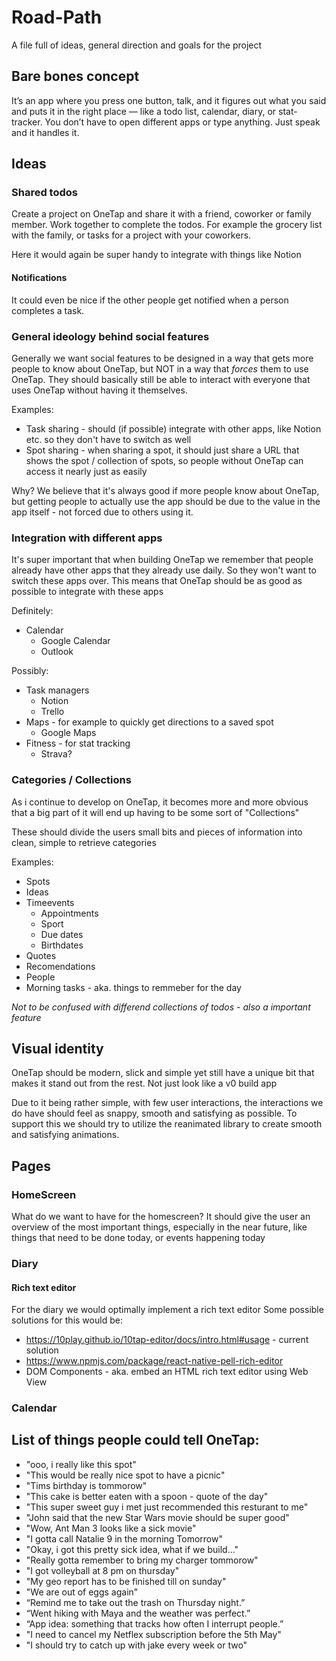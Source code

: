 # Road-Path

A file full of ideas, general direction and goals for the project

## Bare bones concept

It’s an app where you press one button, talk, and it figures out what you said and puts it in the right place — like a todo list, calendar, diary, or stat-tracker.
You don’t have to open different apps or type anything. Just speak and it handles it.

## Ideas

### Shared todos

Create a project on OneTap and share it with a friend, coworker or family member. Work together to complete the todos.
For example the grocery list with the family, or tasks for a project with your coworkers.

Here it would again be super handy to integrate with things like Notion

#### Notifications

It could even be nice if the other people get notified when a person completes a task.

### General ideology behind social features

Generally we want social features to be designed in a way that gets more people to know about OneTap, but NOT in a way that _forces_ them to use OneTap. They should basically still be able to interact with everyone that uses OneTap without having it themselves.

Examples:

- Task sharing - should (if possible) integrate with other apps, like Notion etc. so they don't have to switch as well
- Spot sharing - when sharing a spot, it should just share a URL that shows the spot / collection of spots, so people without OneTap can access it nearly just as easily

Why? We believe that it's always good if more people know about OneTap, but getting people to actually use the app should be due to the value in the app itself - not forced due to others using it.

### Integration with different apps

It's super important that when building OneTap we remember that people already have other apps that they already use daily. So they won't want to switch these apps over. This means that OneTap should be as good as possible to integrate with these apps

Definitely:

- Calendar
  - Google Calendar
  - Outlook

Possibly:

- Task managers
  - Notion
  - Trello
- Maps - for example to quickly get directions to a saved spot
  - Google Maps
- Fitness - for stat tracking
  - Strava?

### Categories / Collections

As i continue to develop on OneTap, it becomes more and more obvious that a big part of it will end up having to be some sort of "Collections"

These should divide the users small bits and pieces of information into clean, simple to retrieve categories

Examples:

- Spots
- Ideas
- Timeevents
  - Appointments
  - Sport
  - Due dates
  - Birthdates
- Quotes
- Recomendations
- People
- Morning tasks - aka. things to remmeber for the day

_Not to be confused with differend collections of todos - also a important feature_

## Visual identity

OneTap should be modern, slick and simple yet still have a unique bit that makes it stand out from the rest. Not just look like a v0 build app

Due to it being rather simple, with few user interactions, the interactions we do have should feel as snappy, smooth and satisfying as possible. To support this we should try to utilize the reanimated library to create smooth and satisfying animations.

## Pages

### HomeScreen

What do we want to have for the homescreen?
It should give the user an overview of the most important things, especially in the near future, like things that need to be done today, or events happening today

### Diary

#### Rich text editor

For the diary we would optimally implement a rich text editor
Some possible solutions for this would be:

- https://10play.github.io/10tap-editor/docs/intro.html#usage - current solution
- https://www.npmjs.com/package/react-native-pell-rich-editor
- DOM Components - aka. embed an HTML rich text editor using Web View

### Calendar

## List of things people could tell OneTap:

- "ooo, i really like this spot"
- "This would be really nice spot to have a picnic"
- "Tims birthday is tommorow"
- "This cake is better eaten with a spoon - quote of the day"
- "This super sweet guy i met just recommended this resturant to me"
- "John said that the new Star Wars movie should be super good"
- "Wow, Ant Man 3 looks like a sick movie"
- "I gotta call Natalie 9 in the morning Tomorrow"
- "Okay, i got this pretty sick idea, what if we build..."
- "Really gotta remember to bring my charger tommorow"
- "I got volleyball at 8 pm on thursday"
- "My geo report has to be finished till on sunday"
- "We are out of eggs again"
- “Remind me to take out the trash on Thursday night.”
- “Went hiking with Maya and the weather was perfect.”
- “App idea: something that tracks how often I interrupt people.”
- "I need to cancel my Netflex subscription before the 5th May"
- "I should try to catch up with jake every week or two"
